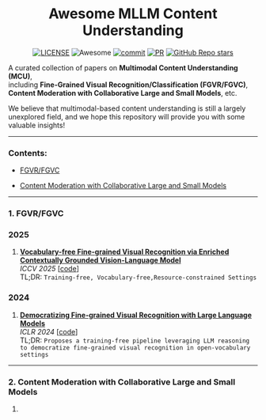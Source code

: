 <h1 align="center"> Awesome MLLM Content Understanding</h1>

<div align="center">

[![LICENSE](https://img.shields.io/github/license/yangjx29/awesome-MLLM-Content-Understanding)](https://github.com/yangjx29/awesome-MLLM-Content-Understanding/blob/main/LICENSE)
![Awesome](https://cdn.rawgit.com/sindresorhus/awesome/d7305f38d29fed78fa85652e3a63e154dd8e8829/media/badge.svg)
[![commit](https://img.shields.io/github/last-commit/yangjx29/awesome-MLLM-Content-Understanding?color=blue)](https://github.com/yangjx29/awesome-MLLM-Content-Understanding/commits/master)
[![PR](https://img.shields.io/badge/PRs-Welcome-red)](https://github.com/yangjx29/awesome-MLLM-Content-Understanding/pulls)
[![GitHub Repo stars](https://img.shields.io/github/stars/yangjx29/awesome-MLLM-Content-Understanding)](https://github.com/yangjx29/awesome-MLLM-Content-Understanding)

</div>

A curated collection of papers on **Multimodal Content Understanding (MCU)**,  
including **Fine-Grained Visual Recognition/Classification (FGVR/FGVC)**,  
**Content Moderation with Collaborative Large and Small Models**, etc.  

We believe that multimodal-based content understanding is still a largely unexplored field,  and we hope this repository will provide you with some valuable insights!  

---

<!-- ### 2024
1. **[paper](url)**  
   *Meeting Name If Any* [[code]()]  
   TL;DR: `` -->

### Contents:

- [FGVR/FGVC](#1-fgvrfgvc)

- [Content Moderation with Collaborative Large and Small Models](#2-content-moderation-with-collaborative-large-and-small-models)

---

### 1. FGVR/FGVC

### 2025 
1. **[Vocabulary-free Fine-grained Visual Recognition via Enriched Contextually Grounded Vision-Language Model](https://www.arxiv.org/abs/2507.23070)**  
   *ICCV 2025* [[code](https://github.com/demidovd98/e-finer)]  
   TL;DR: `Training-free, Vocabulary-free,Resource-constrained Settings`


### 2024
1. **[Democratizing Fine-grained Visual Recognition with Large Language Models](https://arxiv.org/abs/2401.13837)**  
   *ICLR 2024* [[code](https://github.com/OatmealLiu/FineR)]  
   TL;DR: `Proposes a training-free pipeline leveraging LLM reasoning to democratize fine-grained visual recognition in open-vocabulary settings`


---


### 2. Content Moderation with Collaborative Large and Small Models
1. 